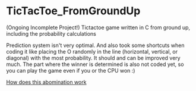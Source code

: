 # TicTacToe_FromGroundUp
(Ongoing Incomplete Project!) Tictactoe game written in C from ground up, including the probability calculations

Prediction system isn't very optimal. And also took some shortcuts when coding it like placing the O randomly in the line (horizontal, vertical, or diagonal) with the most probability. It should and can be improved very much. The part where the winner is determined is also not coded yet, so you can play the game even if you or the CPU won :)

[How does this abomination work](https://drive.google.com/file/d/12RRLaOp4CAjxkIbh4MVgULa0imHLGh9P/view?usp=drivesdk)
